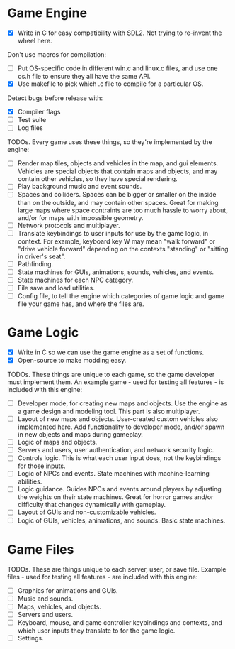 # Game Engine

- [x] Write in C for easy compatibility with SDL2.
Not trying to re-invent the wheel here.

Don't use macros for compilation:

- [ ] Put OS-specific code in different win.c and linux.c files, and use one os.h file to ensure they all have the same API. 
- [x] Use makefile to pick which .c file to compile for a particular OS. 

Detect bugs before release with:

- [x] Compiler flags
- [ ] Test suite
- [ ] Log files

TODOs. Every game uses these things, so they're implemented by the engine:

- [ ] Render map tiles, objects and vehicles in the map, and gui elements.
Vehicles are special objects that contain maps and objects, and may contain other vehicles, so they have special rendering.
- [ ] Play background music and event sounds.
- [ ] Spaces and colliders. 
Spaces can be bigger or smaller on the inside than on the outside, and may contain other spaces.
Great for making large maps where space contraints are too much hassle to worry about, and/or for maps with impossible geometry.
- [ ] Network protocols and multiplayer.
- [ ] Translate keybindings to user inputs for use by the game logic, in context.
For example, keyboard key W may mean "walk forward" or "drive vehicle forward" depending on the contexts "standing" or "sitting in driver's seat".
- [ ] Pathfinding.
- [ ] State machines for GUIs, animations, sounds, vehicles, and events.
- [ ] State machines for each NPC category.
- [ ] File save and load utilities.
- [ ] Config file, to tell the engine which categories of game logic and game file your game has, and where the files are.

# Game Logic

- [x] Write in C so we can use the game engine as a set of functions. 
- [x] Open-source to make modding easy.

TODOs. These things are unique to each game, so the game developer must implement them. 
An example game - used for testing all features - is included with this engine:

- [ ] Developer mode, for creating new maps and objects.
Use the engine as a game design and modeling tool. This part is also multiplayer.
- [ ] Layout of new maps and objects. User-created custom vehicles also implemented here.
Add functionality to developer mode, and/or spawn in new objects and maps during gameplay.
- [ ] Logic of maps and objects.
- [ ] Servers and users, user authentication, and network security logic.
- [ ] Controls logic. This is what each user input does, not the keybindings for those inputs.
- [ ] Logic of NPCs and events. State machines with machine-learning abilities.
- [ ] Logic guidance. Guides NPCs and events around players by adjusting the weights on their state machines.
Great for horror games and/or difficulty that changes dynamically with gameplay.
- [ ] Layout of GUIs and non-customizable vehicles.
- [ ] Logic of GUIs, vehicles, animations, and sounds. Basic state machines.

# Game Files

TODOs. These are things unique to each server, user, or save file. 
Example files - used for testing all features - are included with this engine:

- [ ] Graphics for animations and GUIs.
- [ ] Music and sounds.
- [ ] Maps, vehicles, and objects.
- [ ] Servers and users.
- [ ] Keyboard, mouse, and game controller keybindings and contexts, and which user inputs they translate to for the game logic.
- [ ] Settings.
